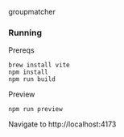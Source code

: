 groupmatcher


### Running

Prereqs
```
brew install vite
npm install
npm run build
```
Preview
```
npm run preview
```

Navigate to http://localhost:4173